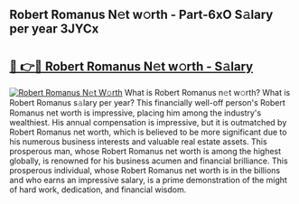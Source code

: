 ## Robert Romanus N𝚎t w𝚘rth - Part-6xO S𝚊lary per year 3JYCx

# <h2><a href="http://gc2g0f.nevu.top/?p=Robert+Romanus">🔗 👉🔴 Robert Romanus N𝚎t w𝚘rth - S𝚊lary</a></h2>

[![Robert Romanus N𝚎t W𝚘rth](https://i.imgur.com/Oavwk0R.jpeg)](http://gc2g0f.nevu.top/?p=Robert+Romanus)
What is Robert Romanus n𝚎t w𝚘rth? What is Robert Romanus s𝚊lary per year?
This financially well-off person's Robert Romanus net worth is impressive, placing him among the industry's wealthiest. His annual compensation is impressive, but it is outmatched by Robert Romanus net worth, which is believed to be more significant due to his numerous business interests and valuable real estate assets. This prosperous man, whose Robert Romanus net worth is among the highest globally, is renowned for his business acumen and financial brilliance. This prosperous individual, whose Robert Romanus net worth is in the billions and who earns an impressive salary, is a prime demonstration of the might of hard work, dedication, and financial wisdom.
